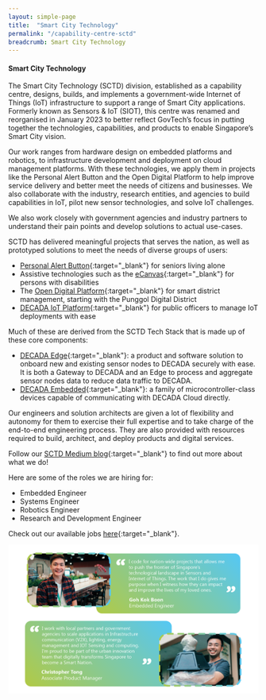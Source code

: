 ```yaml
---
layout: simple-page
title:  "Smart City Technology"
permalink: "/capability-centre-sctd"
breadcrumb: Smart City Technology
---
```


#### **Smart City Technology**

The Smart City Technology (SCTD) division, established as a capability centre, designs, builds, and implements a government-wide Internet of Things (IoT) infrastructure to support a range of Smart City applications. Formerly known as Sensors & IoT (SIOT), this centre was renamed and reorganised in January 2023 to better reflect GovTech’s focus in putting together the technologies, capabilities, and products to enable Singapore’s Smart City vision.

Our work ranges from hardware design on embedded platforms and robotics, to infrastructure development and deployment on cloud management platforms. With these technologies, we apply them in projects like the Personal Alert Button and the Open Digital Platform to help improve service delivery and better meet the needs of citizens and businesses. We also collaborate with the industry, research entities, and agencies to build capabilities in IoT, pilot new sensor technologies, and solve IoT challenges.

We also work closely with government agencies and industry partners to understand their pain points and develop solutions to actual use-cases.

SCTD has delivered meaningful projects that serves the nation, as well as prototyped solutions to meet the needs of diverse groups of users:
* [Personal Alert Button](https://www.developer.tech.gov.sg/products/categories/sensor-platforms-and-internet-of-things/personal-alert-button/overview.html){:target="_blank"} for seniors living alone
*	Assistive technologies such as the [eCanvas](https://www.developer.tech.gov.sg/products/categories/sensor-platforms-and-internet-of-things/ecanvas/overview.html){:target="_blank"} for persons with disabilities
*	The [Open Digital Platform](https://www.tech.gov.sg/media/technews/building-an-operating-system-for-punggol-digital-district){:target="_blank"} for smart district management, starting with the Punggol Digital District
*	[DECADA IoT Platform](https://www.developer.tech.gov.sg/products/categories/sensor-platforms-and-internet-of-things/decada-iot-tech-stack/overview.html){:target="_blank"} for public officers to manage IoT deployments with ease

Much of these are derived from the SCTD Tech Stack that is made up of these core components:
* [DECADA Edge](https://www.developer.tech.gov.sg/products/categories/sensor-platforms-and-internet-of-things/decada-edge-gateway/overview.html){:target="_blank"}: a product and software solution to onboard new and existing sensor nodes to DECADA securely with ease. It is both a Gateway to DECADA and an Edge to process and aggregate sensor nodes data to reduce data traffic to DECADA.
*	[DECADA Embedded](https://www.developer.tech.gov.sg/products/categories/sensor-platforms-and-internet-of-things/decada-embedded/overview.html){:target="_blank"}: a family of microcontroller-class devices capable of communicating with DECADA Cloud directly.

Our engineers and solution architects are given a lot of flexibility and autonomy for them to exercise their full expertise and to take charge of the end-to-end engineering process. They are also provided with resources required to build, architect, and deploy products and digital services.

Follow our [SCTD Medium blog](https://medium.com/siot-govtech){:target="_blank"} to find out more about what we do!

Here are some of the roles we are hiring for:
* Embedded Engineer
* Systems Engineer
* Robotics Engineer
* Research and Development Engineer

Check out our available jobs [here](https://sggovterp.wd102.myworkdayjobs.com/PublicServiceCareers/0/refreshFacet/318c8bb6f553100021d223d9780d30be){:target="_blank"}.

![Sensors and Internet of Things Quotes](/images/capcentre-siot-quotes.png)
